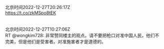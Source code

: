 北京时间2022-12-27T20:26:17Z<br>https://t.co/zkMSpo8tEK<br><br><br>北京时间2022-12-27T10:27:06Z<br>RT @wongkim728: 非常赞同楼主的观点。请不要把枪口对准中国人民，他们不完美，但是他们是受害者。对准施害者才是道德的。<br><br><br>